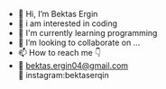 - 👋 Hi, I’m  Bektas Ergin
- 👀 i am interested in coding
- 🌱 I'm currently learning programming
- 💞️ I’m looking to collaborate on ...
- 📫 How to reach me 👇
-    📩 bektas.ergin04@gmail.com   
     📸 instagram:bektaserqin
<!---
bektasergin/bektasergin is a ✨ special ✨ repository because its `README.md` (this file) appears on your GitHub profile.
You can click the Preview link to take a look at your changes.
--->
